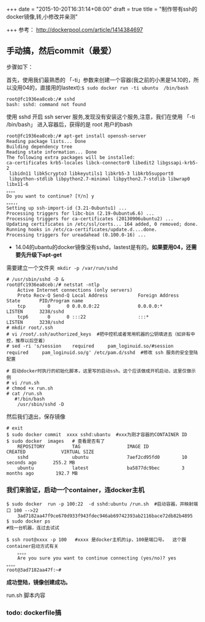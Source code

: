 +++
date = "2015-10-20T16:31:14+08:00"
draft = true
title = "制作带有ssh的docker镜像,转,小修改并亲测"

+++
参考： http://dockerpool.com/article/1414384697

##  手动搞，然后commit（最爱）
步骤如下：

首先，使用我们最熟悉的 「-ti」参数来创建一个容器(我之前的小黑是14.10的，所以没用04的，直接用的lastext):`$ sudo docker run -ti ubuntu  /bin/bash`


    root@fc1936ea8ceb:/# sshd
    bash: sshd: command not found
使用 sshd 开启 ssh server 服务,发现没有安装这个服务,注意，我们在使用 「-ti /bin/bash」 进入容器后，获得的是 root 用户的bash


	root@fc1936ea8ceb:/# apt-get install openssh-server
	Reading package lists... Done
	Building dependency tree
	Reading state information... Done
	The following extra packages will be installed:
  	ca-certificates krb5-locales libck-connector0 libedit2 libgssapi-krb5-2
 	 libidn11 libk5crypto3 libkeyutils1 libkrb5-3 libkrb5support0
 	 libpython-stdlib libpython2.7-minimal libpython2.7-stdlib libwrap0 libx11-6
    。。。。
	Do you want to continue? [Y/n] y	
    。。。，，
    Setting up ssh-import-id (3.21-0ubuntu1) ...
	Processing triggers for libc-bin (2.19-0ubuntu6.6) ...
	Processing triggers for ca-certificates (20130906ubuntu2) ...
	Updating certificates in /etc/ssl/certs... 164 added, 0 removed; done.
	Running hooks in /etc/ca-certificates/update.d....done.
	Processing triggers for ureadahead (0.100.0-16) ...
    
* 14.04的ubantu的docker镜像没有sshd，lastest是有的。**如果要用04，还需要先升级下apt-get**


需要建立一个文件夹` mkdir -p /var/run/sshd`


	# /usr/sbin/sshd -D &
	root@fc1936ea8ceb:/# netstat -ntlp
		Active Internet connections (only servers)
		Proto Recv-Q Send-Q Local Address           Foreign Address         State       PID/Program name
		tcp        0      0 0.0.0.0:22              0.0.0.0:*               LISTEN      3238/sshd       
		tcp6       0      0 :::22                   :::*                    LISTEN      3238/sshd   
	# mkdir root/.ssh
	# vi /root/.ssh/authorized_keys  #把中控机或者常用机器的公钥填进去（如非有中控，推荐以后空着）
    # sed -ri 's/session    required     pam_loginuid.so/#session    required     pam_loginuid.so/g' /etc/pam.d/sshd  #修改 ssh 服务的安全登陆配置

    # 启动docker时执行的初始化脚本，这里写的启动ssh。这个应该做成开机启动，这里仅做示例
    # vi /run.sh 
    # chmod +x run.sh
	# cat /run.sh
 	   #!/bin/bash
		/usr/sbin/sshd -D


然后我们退出，保存镜像


    # exit
    $ sudo docker commit  xxxx sshd:ubantu  #xxx为刚才容器的CONTAINER ID
    $ sudo docker  images   # 查看是否有了
		REPOSITORY          TAG                 IMAGE ID            CREATED             VIRTUAL SIZE
		sshd                ubuntu              7aef2cd95fd0        10 seconds ago      255.2 MB
		ubuntu              latest              ba5877dc9bec        3 months ago        192.7 MB

### 我们来验证，启动一个container，连docker主机


	$ sudo docker  run -p 100:22  -d sshd:ubuntu /run.sh  #启动容器，并映射端口 100 -->22
		3ad7182aa47f9ce670d933f943fdec946ab69742393ab2116bace72db82b4895
	$ sudo docker ps
	#找一台机器，连过去试试

	$ ssh root@xxxx -p 100   #xxxx 是docker主机的ip，100是端口号。  这个跟container启动方式有关
		。。。。
		Are you sure you want to continue connecting (yes/no)? yes
    。。。。
    root@3ad7182aa47f:~#
**成功登陆，镜像创建成功。**

run.sh 脚本内容

### todo: dockerfile搞
